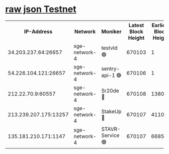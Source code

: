 
[raw json Testnet](https://rpc-check.sget.stavr.tech/sget/rpc-sget-result.json)
=


<table><tr><th>IP-Address</th><th>Network</th><th>Moniker</th><th>Latest Block Height</th><th>Earliest Block Height</th><th>Catching Up</th><th>Tx Index</th><th>Voting Power</th><th>Scan Time</th></tr><tr><td>34.203.237.64:26657</td><td>sge-network-4</td><td>testvld 🟢</td><td>670103</td><td>1</td><td>False</td><td>on</td><td>0</td><td>2023-12-16T13:08:51.179631952UTC</td></tr><tr><td>54.226.104.121:26657</td><td>sge-network-4</td><td>sentry-api-1 🟢</td><td>670106</td><td>1</td><td>False</td><td>on</td><td>0</td><td>2023-12-16T13:09:04.088948629UTC</td></tr><tr><td>212.22.70.9:60557</td><td>sge-network-4</td><td>Sr20de 🔴</td><td>670108</td><td>138001</td><td>False</td><td>on</td><td>99</td><td>2023-12-16T13:09:19.513667639UTC</td></tr><tr><td>213.239.207.175:13257</td><td>sge-network-4</td><td>StakeUp 🔴</td><td>670107</td><td>411001</td><td>False</td><td>off</td><td>100</td><td>2023-12-16T13:09:12.521715562UTC</td></tr><tr><td>135.181.210.171:1147</td><td>sge-network-4</td><td>STAVR-Service 🟢</td><td>670107</td><td>668501</td><td>False</td><td>on</td><td>0</td><td>2023-12-16T13:09:12.858024268UTC</td></tr></table>

